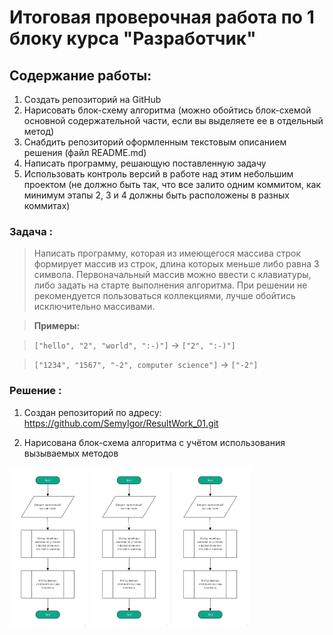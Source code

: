 # Итоговая проверочная работа по 1 блоку курса "Разработчик"

## Содержание работы:

1. Создать репозиторий на GitHub
2. Нарисовать блок-схему алгоритма (можно обойтись блок-схемой основной содержательной части, если вы выделяете ее в отдельный метод)
3. Снабдить репозиторий оформленным текстовым описанием решения (файл README.md)
4. Написать программу, решающую поставленную задачу
5. Использовать контроль версий в работе над этим небольшим проектом (не должно быть так, что все залито одним коммитом, как минимум этапы 2, 3 и 4 должны быть расположены в разных коммитах)

### **Задача :**

> Написать программу, которая из имеющегося массива строк формирует массив из строк, длина которых меньше либо равна 3 символа. Первоначальный массив можно ввести с клавиатуры, либо задать на старте выполнения алгоритма. При решении не рекомендуется пользоваться коллекциями, лучше обойтись исключительно массивами.

> **Примеры:**

> `["hello", "2", "world", ":-)"]` -> `["2", ":-)"]`

> `["1234", "1567", "-2", computer science"]` -> `["-2"]`

### **Решение :**

1. Создан репозиторий по адресу: https://github.com/SemyIgor/ResultWork_01.git

2. Нарисована блок-схема алгоритма с учётом использования вызываемых методов

<!-- ![Блок-схема](./img/scheme.jpg) -->

<img src="./img/scheme.jpg" width="25%"> <img src="./img/scheme.jpg" width="25%">
<img src="./img/scheme.jpg" width="25%">
